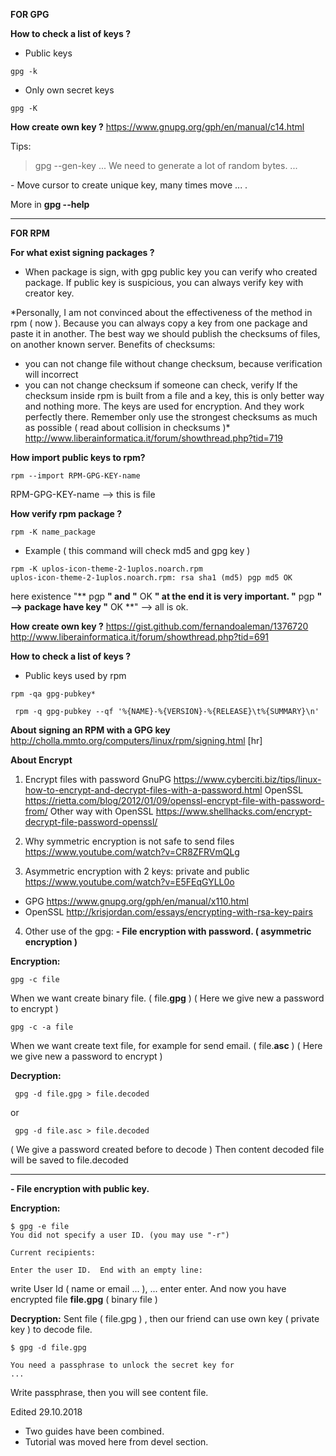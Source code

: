 **FOR GPG**

**How to check a list of keys ?**
- Public keys
```
gpg -k
```

- Only own secret keys
```
gpg -K
```


**How create own key ?**
https://www.gnupg.org/gph/en/manual/c14.html

Tips:
<blockquote>gpg --gen-key ...
We need to generate a lot of random bytes. ... </blockquote>
- Move cursor to create unique key, many times move ... .

More in **gpg --help** 
______________________________________________


**FOR RPM**

**For what exist signing packages ?**
- When package is sign, with gpg public key you can verify who created package.
If public key is suspicious, you can always verify key with creator key.

*Personally, I am not convinced about the effectiveness of the method in rpm ( now ).
Because you can always copy a key from one package and paste it in another.
The best way we should publish the checksums of files, on another known server.
Benefits of checksums:
- you can not change file without change checksum, because verification will incorrect
- you can not change checksum if someone can check, verify
If the checksum inside rpm is built from a file and a key, this is only better way and nothing more.
The keys are used for encryption. And they work perfectly there.
Remember only use the strongest checksums as much as possible ( read about collision in checksums )*
http://www.liberainformatica.it/forum/showthread.php?tid=719


**How import public keys to rpm?**
```
rpm --import RPM-GPG-KEY-name
```
RPM-GPG-KEY-name --> this is file


**How  verify rpm package ?**
```
rpm -K name_package
```

- Example ( this command will check md5 and gpg key )
```
rpm -K uplos-icon-theme-2-1uplos.noarch.rpm
uplos-icon-theme-2-1uplos.noarch.rpm: rsa sha1 (md5) pgp md5 OK
```
here existence "** pgp **" and "** OK **" at the end it is very important.
"** pgp **" --> package have key
"** OK **" --> all is ok.


**How create own key ?**
https://gist.github.com/fernandoaleman/1376720
http://www.liberainformatica.it/forum/showthread.php?tid=691


**How to check a list of keys ?**
- Public keys used by rpm
```
rpm -qa gpg-pubkey* 
```
```
 rpm -q gpg-pubkey --qf '%{NAME}-%{VERSION}-%{RELEASE}\t%{SUMMARY}\n' 
```



**About signing an RPM with a GPG key**
http://cholla.mmto.org/computers/linux/rpm/signing.html
[hr]


**About  Encrypt**

1. Encrypt files with password
GnuPG  https://www.cyberciti.biz/tips/linux-how-to-encrypt-and-decrypt-files-with-a-password.html
OpenSSL  https://rietta.com/blog/2012/01/09/openssl-encrypt-file-with-password-from/
Other way with OpenSSL  https://www.shellhacks.com/encrypt-decrypt-file-password-openssl/

2. Why symmetric encryption is not safe to send files
https://www.youtube.com/watch?v=CR8ZFRVmQLg

3. Asymmetric encryption with 2 keys: private and public
https://www.youtube.com/watch?v=E5FEqGYLL0o

 - GPG  https://www.gnupg.org/gph/en/manual/x110.html
 - OpenSSL http://krisjordan.com/essays/encrypting-with-rsa-key-pairs

4. Other use of the gpg:
**- File encryption with password. ( asymmetric encryption )**

**Encryption:**
```
gpg -c file
```
When we want create binary file. ( file.**gpg** )
( Here we give new a password to encrypt )

```
gpg -c -a file
```
When we want create text file, for example for send email. ( file.**asc** )
( Here we give new a password to encrypt )

**Decryption:**
```
 gpg -d file.gpg > file.decoded
```
or
```
 gpg -d file.asc > file.decoded
```
( We give a password created before to decode )
Then content decoded file will be saved to file.decoded

_____________________________________________

**- File encryption with public key.**

**Encryption:**
```
$ gpg -e file 
You did not specify a user ID. (you may use "-r")

Current recipients:

Enter the user ID.  End with an empty line:
```
write User Id ( name or email ... ), ... enter
enter.
And now you have encrypted file  **file.gpg** ( binary file )

**Decryption:**
Sent file ( file.gpg ) , then our friend can use own key ( private key ) 
to decode file.
```
$ gpg -d file.gpg 

You need a passphrase to unlock the secret key for 
... 
```
Write passphrase, then  you will see content file.


Edited 29.10.2018
- Two guides have been combined.
- Tutorial was moved here from devel section.
